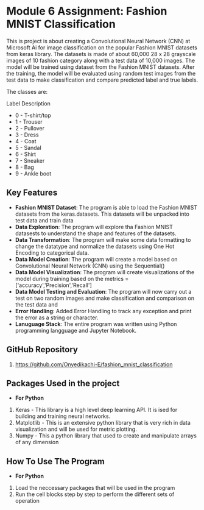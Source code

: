# Module 6 Assignment: Fashion MNIST Classification

This is project is about creating a Convolutional Neural Network (CNN) at Microsoft Ai for image classification on the popular Fashion MNIST datasets from keras library. The datasets is made of about 60,000 28 x 28 grayscale images of 10 fashion category along with a test data of 10,000 images. The model will be trained using dataset from the Fashion MNIST datasets. After the training, the model will be evaluated using random test images from the test data to make classification and compare predicted label and true labels.

The classes are:

Label 	Description
- 0  -	T-shirt/top
- 1  -	Trouser
- 2  -	Pullover
- 3  -	Dress
- 4  -	Coat
- 5  -	Sandal
- 6  -	Shirt
- 7  -	Sneaker
- 8  -	Bag
- 9  -	Ankle boot


## Key Features

- **Fashion MNIST Dataset**: The program is able to load the Fashion MNIST datasets from the keras.datasets. This datasets will be unpacked into test data and train data
- **Data Exploration**: The program will explore tha Fashion MNIST datasests to understand the shape and features of the datasets.
- **Data Transformation**: The program will make some data formatting to change the datatype and normalize the datasets using One Hot Encoding to categorical data.
- **Data Model Creation**: The program will create a model based on Convolutional Neural Network (CNN) using the Sequential()
- **Data Model Visualization**: The program will create visualizations of the model during training based on the metrics = ['accuracy','Precision','Recall']
- **Data Model Testing and Evaluation**: The program will now carry out a test on two random images and make classification and comparison on the test data and 
- **Error Handling**: Added Error Handling to track any exception and print the error as a string or character.
- **Lanuguage Stack**: The entire program was written using Python programming langguage and Jupyter Notebook.

## GitHub Repository
1. https://github.com/Onyedikachi-E/fashion_mnist_classification


## Packages Used in the project
- **For Python**
1. Keras - This library is a high level deep learning API. It is ised for building and training neural networks.
2. Matplotlib - This is an extensive python library that is very rich in data visualization and will be used for metric plotting.
3. Numpy - This a python library that used to create and manipulate arrays of any dimension


## How To Use The Program
- **For Python**
1. Load the neccessary packages that will be used in the program
2. Run the cell blocks step by step to perform the different sets of operation
